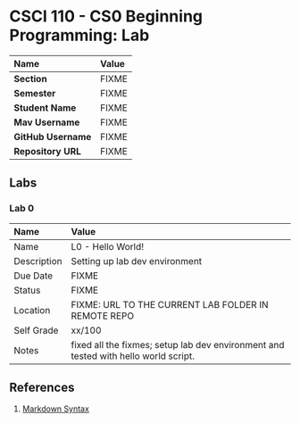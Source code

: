 # CSCI 110 - CS0 Beginning Programming: Lab

| Name | Value |
|:---|:---|
| **Section**           | FIXME |
| **Semester**          | FIXME |
| **Student Name**      | FIXME |
| **Mav Username**      | FIXME |
| **GitHub Username**   | FIXME |
| **Repository URL**    | FIXME |

## Labs

### Lab 0

| Name | Value |
| :--- | :--- |
| Name          | L0 - Hello World! |
| Description   | Setting up lab dev environment |
| Due Date      | FIXME |
| Status        | FIXME |
| Location      | FIXME: URL TO THE CURRENT LAB FOLDER IN REMOTE REPO |
| Self Grade    | xx/100 |
| Notes         | fixed all the fixmes; setup lab dev environment and tested with hello world script. |

## References

1. [Markdown Syntax](https://github.com/adam-p/markdown-here/wiki/Markdown-Cheatsheet)
